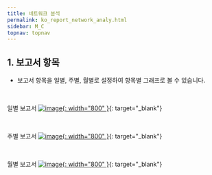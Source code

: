 ```yaml
---
title: 네트워크 분석
permalink: ko_report_network_analy.html
sidebar: M_C
topnav: topnav
---
```


## 1. 보고서 항목
- 보고서 항목을 일별, 주별, 월별로 설정하여 항목별 그래프로 볼 수 있습니다.

<br />

일별 보고서
[![image](/docs/images/Manual/common/report/network/1.png){: width="800" }](/docs/images/Manual/common/report/network/1.png){: target="_blank"} 

<br />

주별 보고서
[![image](/docs/images/Manual/common/report/network/2.png){: width="800" }](/docs/images/Manual/common/report/network/2.png){: target="_blank"} 

<br />

월별 보고서
[![image](/docs/images/Manual/common/report/network/3.png){: width="800" }](/docs/images/Manual/common/report/network/3.png){: target="_blank"} 


